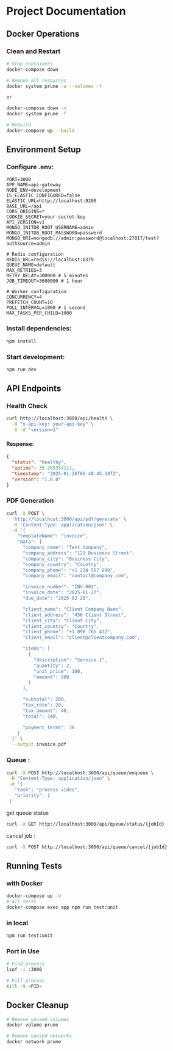 # Project Documentation

## Docker Operations

### Clean and Restart

```bash
# Stop containers
docker-compose down

# Remove all resources
docker system prune -a --volumes -f

or

docker-compose down -v
docker system prune -f

# Rebuild
docker-compose up --build
```

## Environment Setup
### Configure .env:

```env
PORT=3000
APP_NAME=api-gateway
NODE_ENV=development
IS_ELASTIC_CONFIGURED=false
ELASTIC_URL=http://localhost:9200
BASE_URL=/api
CORS_ORIGINS=*
COOKIE_SECRET=your-secret-key
API_VERSION=v1
MONGO_INITDB_ROOT_USERNAME=admin
MONGO_INITDB_ROOT_PASSWORD=password
MONGO_URI=mongodb://admin:password@localhost:27017/test?authSource=admin

# Redis configuration
REDIS_URL=redis://localhost:6379
QUEUE_NAME=default
MAX_RETRIES=3
RETRY_DELAY=300000 # 5 minutes
JOB_TIMEOUT=3600000 # 1 hour

# Worker configuration
CONCURRENCY=4
PREFETCH_COUNT=10
POLL_INTERVAL=1000 # 1 second
MAX_TASKS_PER_CHILD=1000
```

### Install dependencies:

```bash
npm install
```

### Start development:

```bash
npm run dev
```

## API Endpoints
### Health Check

```bash
curl http://localhost:3000/api/health \
  -H "x-api-key: your-api-key" \
  -G -d "version=1"
```

#### Response:

```json
{
  "status": "healthy",
  "uptime": 35.265359111,
  "timestamp": "2025-01-26T06:40:45.587Z",
  "version": "1.0.0"
}
```

### PDF Generation

```bash
curl -X POST \
  'http://localhost:3000/api/pdf/generate' \
  -H 'Content-Type: application/json' \
  -d '{
    "templateName": "invoice",
    "data": {
      "company_name": "Test Company",
      "company_address": "123 Business Street",
      "company_city": "Business City",
      "company_country": "Country",
      "company_phone": "+1 234 567 890",
      "company_email": "contact@company.com",

      "invoice_number": "INV-001",
      "invoice_date": "2025-01-27",
      "due_date": "2025-02-26",

      "client_name": "Client Company Name",
      "client_address": "456 Client Street",
      "client_city": "Client City",
      "client_country": "Country",
      "client_phone": "+1 098 765 432",
      "client_email": "client@clientcompany.com",

      "items": [
        {
          "description": "Service 1",
          "quantity": 2,
          "unit_price": 100,
          "amount": 200
        }
      ],

      "subtotal": 200,
      "tax_rate": 20,
      "tax_amount": 40,
      "total": 240,

      "payment_terms": 30
    }
  }' \
  --output invoice.pdf
```

### Queue : 
 ```bash
 curl -X POST http://localhost:3000/api/queue/enqueue \
  -H "Content-Type: application/json" \
  -d '{
    "task": "process video",
    "priority": 1
  }'
 ```
 get queue status
 ```bash
 curl -X GET http://localhost:3000/api/queue/status/{jobId}

 ```
 cancel job :
 ```bash
 curl -X POST http://localhost:3000/api/queue/cancel/{jobId}
```


## Running Tests 

### with Docker

```bash
docker-compose up -d
# All tests
docker-compose exec app npm run test:unit
```

### in local

```bash
npm run test:unit
```

### Port in Use

```bash
# Find process
lsof -i :3000

# Kill process
kill -9 <PID>
```

## Docker Cleanup

```bash
# Remove unused volumes
docker volume prune

# Remove unused networks
docker network prune
```

